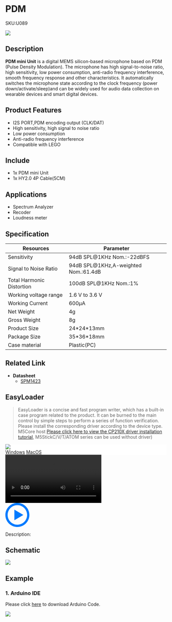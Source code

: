 # PDM

<el-tag effect="plain">SKU:U089</el-tag>

<div class="product_pic"><img src="assets/img/product_pics/unit/pdm/pdm_mini_unit.webp"></div>

## Description

**PDM mini Unit** is a digital MEMS silicon-based microphone based on PDM (Pulse Density Modulation). The microphone has high signal-to-noise ratio, high sensitivity, low power consumption, anti-radio frequency interference, smooth frequency response and other characteristics. It automatically switches the microphone state according to the clock frequency (power down/activate/sleep)and can be widely used for audio data collection on wearable devices and smart digital devices.

## Product Features

- I2S PORT,PDM encoding output (CLK/DAT)
- High sensitivity, high signal to noise ratio
- Low power consumption
- Anti-radio frequency interference
- Compatible with LEGO

## Include

- 1x PDM mini Unit
- 1x HY2.0 4P Cable(5CM)

## Applications

- Spectrum Analyzer
- Recoder
- Loudness meter

## Specification
   
<table class="table-1">
    <thead>
      <tr>
         <th>Resources</th>
         <th>Parameter</th>
      </tr>
    </thead>
    <tbody>
        <tr>
            <td> Sensitivity </td>
            <td> 94dB SPL@1KHz Nom.:-22dBFS</td>
        </tr>
        <tr>
            <td> Signal to Noise Ratio </td>
            <td> 94dB SPL@1KHz,A-weighted Nom.:61.4dB </td>
        </tr>
        <tr>
            <td> Total Harmonic Distortion </td>
            <td> 100dB SPL@1KHz Nom.:1% </td>
        </tr>
        <tr>
            <td> Working voltage range </td>
            <td> 1.6 V to 3.6 V </td>
        </tr>
        <tr>
            <td> Working Current </td>
            <td> 600µA </td>
        </tr>
        <tr>
            <td>Net Weight</td>
            <td>4g</td>
        </tr>
        <tr>
            <td>Gross Weight</td>
            <td>8g</td>
        </tr>
        <tr>
            <td>Product Size</td>
            <td>24*24*13mm</td>
        </tr>
        <tr>
            <td>Package Size</td>
            <td>35*36*18mm</td>
        </tr>
        <tr>
            <td>Case material</td>
            <td>Plastic(PC)</td>
        </tr>
    </tbody>
</table>



## Related Link

-  **Datasheet** 
   - [SPM1423](https://m5stack.oss-cn-shenzhen.aliyuncs.com/resource/docs/datasheet/core/SPM1423HM4H-B_datasheet_en.pdf)

## EasyLoader

>EasyLoader is a concise and fast program writer, which has a built-in case program related to the product. It can be burned to the main control by simple steps to perform a series of function verification. Please install the corresponding driver according to the device type. M5Core host [Please click here to view the CP210X driver installation tutorial](en/arduino/arduino_development), M5StickC/V/T/ATOM series can be used without driver)

<div class="easyloader-box">
    <div style="background-color:white;">
        <div><img src="https://m5stack.oss-cn-shenzhen.aliyuncs.com/image/easyloader_intro.webp"></div>
        <div class="easyloader-btn">
            <a href="https://m5stack.oss-cn-shenzhen.aliyuncs.com/EasyLoader/Windows/UNIT/For%20M5Core/EasyLoader_PDM_Unit.exe">Windows</a>
            <a href="https://m5stack.oss-cn-shenzhen.aliyuncs.com/EasyLoader/MacOS/UNIT/EasyLoader_PDM_Unit_With_M5Core.dmg">MacOS</a>
        </div>
    </div>
    <div>
        <video id="example_video" controls>
            <source src="https://m5stack.oss-cn-shenzhen.aliyuncs.com/video/Product_example_video/Unit/PDM.mp4" type="video/mp4">
        </video>
        <div class="easyloader-mask">
        <a>
            <svg id="play-btn" t="1583228776634" class="icon" viewBox="0 0 1024 1024" version="1.1" xmlns="http://www.w3.org/2000/svg" p-id="4152" width="75" height="75"><path d="M512 0C229.216 0 0 229.216 0 512s229.216 512 512 512 512-229.216 512-512S794.784 0 512 0z m0 928C282.24 928 96 741.76 96 512S282.24 96 512 96s416 186.24 416 416-186.24 416-416 416zM384 288l384 224-384 224z" p-id="4153" fill="#007aff"></path></svg></a>
            <p>Description:</p>
            <p></p>
        </div>
    </div>
</div>

## Schematic

<img src="assets/img/product_pics/unit/pdm/pdm_sch.webp">

## Example

### 1. Arduino IDE

Please click [here](https://github.com/m5stack/M5-ProductExampleCodes/tree/master/Unit/PDM) to download Arduino Code.

<img src="assets/img/product_pics/unit/unit_example/ADC/example_unit_adc_01.webp">

<script>

   var purchase_link = '';

   anchor_search(purchase_link);
   scrollFunc();

</script>